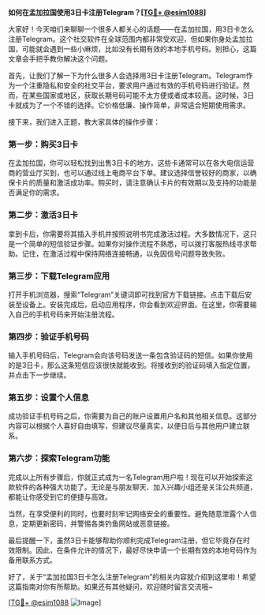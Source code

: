 **如何在孟加拉国使用3日卡注册Telegram？[[TG💪+ @esim1088](https://t.me/s/esim1088)]**

大家好！今天咱们来聊聊一个很多人都关心的话题——在孟加拉国，用3日卡怎么注册Telegram。这个社交软件在全球范围内都非常受欢迎，但如果你身处孟加拉国，可能就会遇到一些小麻烦，比如没有长期有效的本地手机号码。别担心，这篇文章会手把手教你解决这个问题。

首先，让我们了解一下为什么很多人会选择用3日卡注册Telegram。Telegram作为一个注重隐私和安全的社交平台，要求用户通过有效的手机号码进行验证。然而，在某些国家或地区，获取长期号码可能不太方便或者成本较高。这时候，3日卡就成为了一个不错的选择。它价格低廉、操作简单，非常适合短期使用需求。

接下来，我们进入正题，教大家具体的操作步骤：

### 第一步：购买3日卡

在孟加拉国，你可以轻松找到出售3日卡的地方。这些卡通常可以在各大电信运营商的营业厅买到，也可以通过线上电商平台下单。建议选择信誉较好的商家，以确保卡片的质量和激活成功率。购买时，请注意确认卡片的有效期以及支持的功能是否满足你的需求。

### 第二步：激活3日卡

拿到卡后，你需要将其插入手机并按照说明书完成激活过程。大多数情况下，这只是一个简单的短信验证步骤。如果你对操作流程不熟悉，可以拨打客服热线寻求帮助。记住，在激活过程中保持网络连接畅通，以免因信号问题导致失败。

### 第三步：下载Telegram应用

打开手机浏览器，搜索“Telegram”关键词即可找到官方下载链接。点击下载后安装至设备上。安装完成后，启动应用程序，你会看到欢迎界面。在这里，你需要输入自己的手机号码来开始注册流程。

### 第四步：验证手机号码

输入手机号码后，Telegram会向该号码发送一条包含验证码的短信。如果你使用的是3日卡，那么这条短信应该很快就能收到。将接收到的验证码填入指定位置，并点击下一步继续。

### 第五步：设置个人信息

成功验证手机号码之后，你需要为自己的账户设置用户名和其他相关信息。这部分内容可以根据个人喜好自由填写，但建议尽量真实，以便日后与其他用户建立联系。

### 第六步：探索Telegram功能

完成以上所有步骤后，你就正式成为一名Telegram用户啦！现在可以开始探索这款软件的各种强大功能了。无论是与朋友聊天、加入兴趣小组还是关注公共频道，都能让你感受到它的便捷与高效。

当然，在享受便利的同时，也要时刻牢记网络安全的重要性。避免随意泄露个人信息，定期更新密码，并警惕各类钓鱼网站或恶意链接。

最后提醒一下，虽然3日卡能够帮助你顺利完成Telegram注册，但它毕竟存在时效限制。因此，在条件允许的情况下，最好尽快申请一个长期有效的本地号码作为备用联系方式。

好了，关于“孟加拉国3日卡怎么注册Telegram”的相关内容就介绍到这里啦！希望这篇指南对你有所帮助。如果还有其他疑问，欢迎随时留言交流哦~

[[TG💪+ @esim1088](https://t.me/s/esim1088) ![Image](https://i.postimg.cc/4NQfJmqS/Snipaste-2025-05-13-00-14-12.png)]
